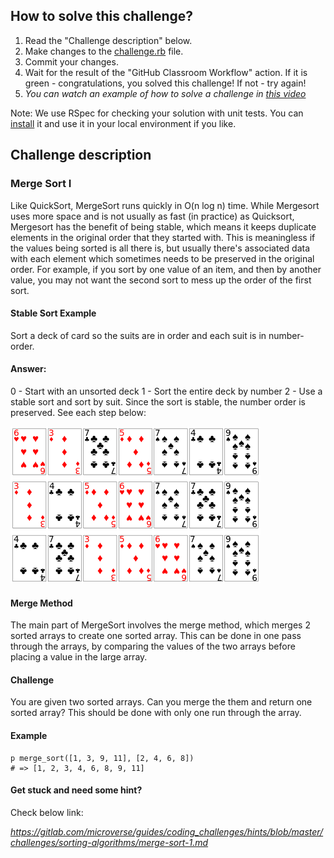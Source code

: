## How to solve this challenge?

1. Read the "Challenge description" below.
2. Make changes to the [challenge.rb](./challenge.rb) file.
3. Commit your changes.
4. Wait for the result of the "GitHub Classroom Workflow" action. If it is green - congratulations, you solved this challenge! If not - try again!
5. *You can watch an example of how to solve a challenge in [this video](https://microverse.pathwright.com/library/fast-track-algorithms-data-structures/69123/path/step/113963868/)*

Note: We use RSpec for checking your solution with unit tests. You can [install](https://github.com/rspec/rspec) it and use it in your local environment if you like.


## Challenge description

### Merge Sort I

Like QuickSort, MergeSort runs quickly in O(n log n) time. While Mergesort uses more space and is not usually as fast (in practice) as Quicksort, Mergesort has the benefit of being stable, which means it keeps duplicate elements in the original order that they started with. This is meaningless if the values being sorted is all there is, but usually there's associated data with each element which sometimes needs to be preserved in the original order. For example, if you sort by one value of an item, and then by another value, you may not want the second sort to mess up the order of the first sort.

#### Stable Sort Example

Sort a deck of card so the suits are in order and each suit is in number-order.

#### Answer:
0 - Start with an unsorted deck
1 - Sort the entire deck by number
2 - Use a stable sort and sort by suit. Since the sort is stable, the number order is preserved. See each step below:

![](./merge-sort-1.png)

#### Merge Method

The main part of MergeSort involves the merge method, which merges 2 sorted arrays to create one sorted array. This can be done in one pass through the arrays, by comparing the values of the two arrays before placing a value in the large array.

#### Challenge

You are given two sorted arrays. Can you merge the them and return one sorted array? This should be done with only one run through the array.

#### Example
```
p merge_sort([1, 3, 9, 11], [2, 4, 6, 8])
# => [1, 2, 3, 4, 6, 8, 9, 11]
```

#### Get stuck and need some hint?
Check below link: 

*https://gitlab.com/microverse/guides/coding_challenges/hints/blob/master/challenges/sorting-algorithms/merge-sort-1.md*


